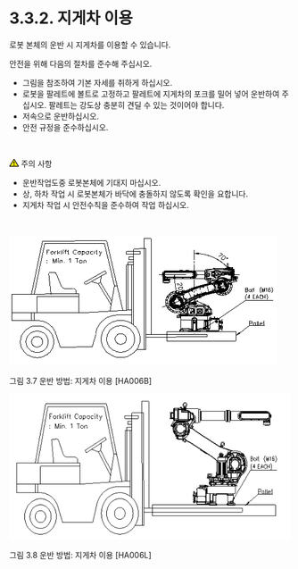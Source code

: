 ﻿# 3.3.2. 지게차 이용

로봇 본체의 운반 시 지게차를 이용할 수 있습니다.

안전을 위해 다음의 절차를 준수해 주십시오.

<ol style="list-style-type:disc" start="1">
		<li>그림을 참조하여 기본 자세를 취하게 하십시오.</li>
        <li>로봇을 팔레트에 볼트로 고정하고 팔레트에 지게차의 포크를 밀어 넣어 운반하여 주십시오. 팔레트는 강도상 충분히 견딜 수 있는 것이어야 합니다.
        </li>
        <li>저속으로 운반하십시오.</li>
        <li>안전 규정을 준수하십시오.</li>
</ol><br>

<img src="../../_assets/작은주의표시.png"> 주의 사항

<ol style="list-style-type:disc" start="1">
		<li>운반작업도중 로봇본체에 기대지 마십시오.</li>
        <li>상, 하차 작업 시 로봇본체가 바닥에 충돌하지 않도록 확인을 요합니다.</li>
        <li>지게차 작업 시 안전수칙을 준수하여 작업 하십시오.</li>
</ol><br>

![](../../_assets/그림_3.7_운반방법_지게차이용.png)

그림 3.7 운반 방법: 지게차 이용 [HA006B]

![](../../_assets/그림_3.8_운반방법_지게차이용.png)

그림 3.8 운반 방법: 지게차 이용 [HA006L]
